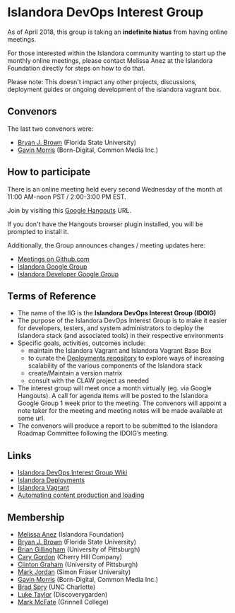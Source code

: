 # Islandora DevOps Interest Group

As of April 2018, this group is taking an **indefinite hiatus** from having online meetings. 

For those interested within the Islandora community wanting to start up the monthly online meetings, please contact Melissa Anez at the Islandora Foundation directly for steps on how to do that. 

Please note: This doesn't impact any other projects, discussions, deployment guides or ongoing development of the islandora vagrant box. 

## Convenors

The last two convenors were: 
* [Bryan J. Brown](https://github.com/bryjbrown) (Florida State University)
* [Gavin Morris](https://github.com/g7morris) (Born-Digital, Common Media Inc.)

## How to participate

There is an online meeting held every second Wednesday of the month at 11:00 AM-noon PST / 2:00-3:00 PM EST.

Join by visiting this [Google Hangouts](https://hangouts.google.com/hangouts/_/commonmediainc.com/islandor-devops) URL.

If you don't have the Hangouts browser plugin installed, you will be prompted to install it.

Additionally, the Group announces changes / meeting updates here:

- [Meetings on Github.com](https://github.com/islandora-interest-groups/Islandora-DevOps-Interest-Group/tree/main/meetings)
- [Islandora Google Group](https://groups.google.com/forum/?hl=en#!forum/islandora-dev)
- [Islandora Developer Google Group](https://groups.google.com/forum/?hl=en#!forum/islandora)

## Terms of Reference

* The name of the IIG is the **Islandora DevOps Interest Group (IDOIG)**
* The purpose of the Islandora DevOps Interest Group is to make it easier for developers, testers, and system administrators to deploy the Islandora stack (and associated tools) in their respective environments
* Specific goals, activities, outcomes include:
  * maintain the Islandora Vagrant and Islandora Vagrant Base Box
  * to curate the [Deployments repository](https://github.com/Islandora/islandora_deployments)
 to explore ways of increasing scalability of the various components of the Islandora stack
  * create/Maintain a version matrix
  * consult with the CLAW project as needed
* The interest group will meet once a month virtually (eg. via Google Hangouts). A call for agenda items will be posted to the Islandora Google Group 1 week prior to the meeting. The convenors will appoint a note taker for the meeting and meeting notes will be made available at some url.
* The convenors will produce a report to be submitted to the Islandora Roadmap Committee following the IDOIG’s meeting.

## Links
* [Islandora DevOps Interest Group Wiki](https://github.com/Islandora/Islandora-DevOps-Interest-Group/wiki)
* [Islandora Deployments](https://github.com/Islandora/islandora_deployments)
* [Islandora Vagrant](https://github.com/Islandora-Labs/islandora_vagrant)
* [Automating content production and loading](https://github.com/islandora-interest-groups/Islandora-DevOps-Interest-Group/blob/main/automation.md)

## Membership

* [Melissa Anez](https://github.com/manez) (Islandora Foundation)
* [Bryan J. Brown](https://github.com/bryjbrown) (Florida State University)
* [Brian Gillingham](https://github.com/bgilling) (University of Pittsburgh)
* [Cary Gordon](https://github.com/highermath) (Cherry Hill Company)
* [Clinton Graham](https://github.com/ctgraham) (University of Pittsburgh)
* [Mark Jordan](https://github.com/mjordan) (Simon Fraser University)
* [Gavin Morris](https://github.com/g7morris) (Born-Digital, Common Media Inc.)
* [Brad Spry](https://github.com/bradspry) (UNC Charlotte)
* [Luke Taylor](https://github.com/lutaylor) (Discoverygarden)
* [Mark McFate](https://github.com/McFateM) (Grinnell College)
